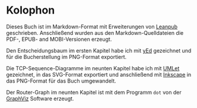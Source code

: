 
# Kolophon

Dieses Buch ist im Markdown-Format mit Erweiterungen von
[Leanpub](https://leanpub.com/)  geschrieben.
Anschließend wurden aus den Markdown-Quelldateien
die PDF-, EPUB- and MOBI-Versionen erzeugt.

Den Entscheidungsbaum im ersten Kapitel habe ich mit
[yEd](http://www.yworks.com/de/products_yed_about.html) gezeichnet und für die
Bucherstellung im PNG-Format exportiert.

Die TCP-Sequence-Diagramme im neunten Kapitel habe ich mit
[UMLet](http://www.umlet.com/) gezeichnet, in das SVG-Format exportiert und
anschließend mit [Inkscape](http://www.inkscape.org/) in das PNG-Format für
das Buch umgewandelt.

Der Router-Graph im neunten Kapitel ist mit dem Programm `dot` von der
[GraphViz](http://www.graphviz.org/) Software erzeugt.
